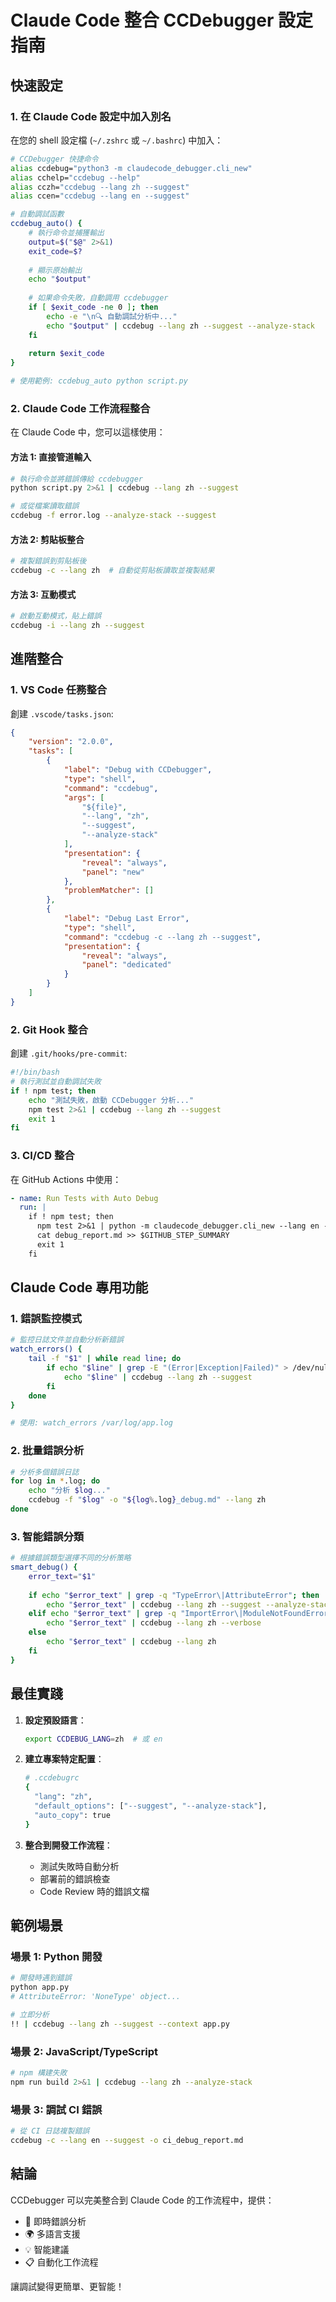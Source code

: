 # Claude Code 整合 CCDebugger 設定指南

## 快速設定

### 1. 在 Claude Code 設定中加入別名

在您的 shell 設定檔 (`~/.zshrc` 或 `~/.bashrc`) 中加入：

```bash
# CCDebugger 快捷命令
alias ccdebug="python3 -m claudecode_debugger.cli_new"
alias cchelp="ccdebug --help"
alias cczh="ccdebug --lang zh --suggest"
alias ccen="ccdebug --lang en --suggest"

# 自動調試函數
ccdebug_auto() {
    # 執行命令並捕獲輸出
    output=$("$@" 2>&1)
    exit_code=$?
    
    # 顯示原始輸出
    echo "$output"
    
    # 如果命令失敗，自動調用 ccdebugger
    if [ $exit_code -ne 0 ]; then
        echo -e "\n🔍 自動調試分析中..."
        echo "$output" | ccdebug --lang zh --suggest --analyze-stack
    fi
    
    return $exit_code
}

# 使用範例: ccdebug_auto python script.py
```

### 2. Claude Code 工作流程整合

在 Claude Code 中，您可以這樣使用：

#### 方法 1: 直接管道輸入
```bash
# 執行命令並將錯誤傳給 ccdebugger
python script.py 2>&1 | ccdebug --lang zh --suggest

# 或從檔案讀取錯誤
ccdebug -f error.log --analyze-stack --suggest
```

#### 方法 2: 剪貼板整合
```bash
# 複製錯誤到剪貼板後
ccdebug -c --lang zh  # 自動從剪貼板讀取並複製結果
```

#### 方法 3: 互動模式
```bash
# 啟動互動模式，貼上錯誤
ccdebug -i --lang zh --suggest
```

## 進階整合

### 1. VS Code 任務整合

創建 `.vscode/tasks.json`:

```json
{
    "version": "2.0.0",
    "tasks": [
        {
            "label": "Debug with CCDebugger",
            "type": "shell",
            "command": "ccdebug",
            "args": [
                "${file}",
                "--lang", "zh",
                "--suggest",
                "--analyze-stack"
            ],
            "presentation": {
                "reveal": "always",
                "panel": "new"
            },
            "problemMatcher": []
        },
        {
            "label": "Debug Last Error",
            "type": "shell", 
            "command": "ccdebug -c --lang zh --suggest",
            "presentation": {
                "reveal": "always",
                "panel": "dedicated"
            }
        }
    ]
}
```

### 2. Git Hook 整合

創建 `.git/hooks/pre-commit`:

```bash
#!/bin/bash
# 執行測試並自動調試失敗
if ! npm test; then
    echo "測試失敗，啟動 CCDebugger 分析..."
    npm test 2>&1 | ccdebug --lang zh --suggest
    exit 1
fi
```

### 3. CI/CD 整合

在 GitHub Actions 中使用：

```yaml
- name: Run Tests with Auto Debug
  run: |
    if ! npm test; then
      npm test 2>&1 | python -m claudecode_debugger.cli_new --lang en --suggest > debug_report.md
      cat debug_report.md >> $GITHUB_STEP_SUMMARY
      exit 1
    fi
```

## Claude Code 專用功能

### 1. 錯誤監控模式

```bash
# 監控日誌文件並自動分析新錯誤
watch_errors() {
    tail -f "$1" | while read line; do
        if echo "$line" | grep -E "(Error|Exception|Failed)" > /dev/null; then
            echo "$line" | ccdebug --lang zh --suggest
        fi
    done
}

# 使用: watch_errors /var/log/app.log
```

### 2. 批量錯誤分析

```bash
# 分析多個錯誤日誌
for log in *.log; do
    echo "分析 $log..."
    ccdebug -f "$log" -o "${log%.log}_debug.md" --lang zh
done
```

### 3. 智能錯誤分類

```bash
# 根據錯誤類型選擇不同的分析策略
smart_debug() {
    error_text="$1"
    
    if echo "$error_text" | grep -q "TypeError\|AttributeError"; then
        echo "$error_text" | ccdebug --lang zh --suggest --analyze-stack
    elif echo "$error_text" | grep -q "ImportError\|ModuleNotFoundError"; then
        echo "$error_text" | ccdebug --lang zh --verbose
    else
        echo "$error_text" | ccdebug --lang zh
    fi
}
```

## 最佳實踐

1. **設定預設語言**：
   ```bash
   export CCDEBUG_LANG=zh  # 或 en
   ```

2. **建立專案特定配置**：
   ```bash
   # .ccdebugrc
   {
     "lang": "zh",
     "default_options": ["--suggest", "--analyze-stack"],
     "auto_copy": true
   }
   ```

3. **整合到開發工作流程**：
   - 測試失敗時自動分析
   - 部署前的錯誤檢查
   - Code Review 時的錯誤文檔

## 範例場景

### 場景 1: Python 開發
```bash
# 開發時遇到錯誤
python app.py
# AttributeError: 'NoneType' object...

# 立即分析
!! | ccdebug --lang zh --suggest --context app.py
```

### 場景 2: JavaScript/TypeScript
```bash
# npm 構建失敗
npm run build 2>&1 | ccdebug --lang zh --analyze-stack
```

### 場景 3: 調試 CI 錯誤
```bash
# 從 CI 日誌複製錯誤
ccdebug -c --lang en --suggest -o ci_debug_report.md
```

## 結論

CCDebugger 可以完美整合到 Claude Code 的工作流程中，提供：
- 🚀 即時錯誤分析
- 🌍 多語言支援
- 💡 智能建議
- 📋 自動化工作流程

讓調試變得更簡單、更智能！